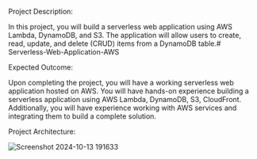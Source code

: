 Project Description:

In this project, you will build a serverless web application using AWS Lambda, DynamoDB, and S3. The application will allow users to create, read, update, and delete (CRUD) items from a DynamoDB table.# Serverless-Web-Application-AWS



Expected Outcome:

Upon completing the project, you will have a working serverless web application hosted on AWS.
You will have hands-on experience building a serverless application using AWS Lambda, DynamoDB, S3, CloudFront.
Additionally, you will have experience working with AWS services and integrating them to build a complete solution.


Project Architecture:

![Screenshot 2024-10-13 191633](https://github.com/user-attachments/assets/6b007273-53e1-43cd-80fd-f728cc5cfd90)
